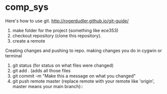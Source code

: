 # comp_sys
Here's how to use git.
http://rogerdudler.github.io/git-guide/

1. make folder for the project (something like ece353)
2. checkout repository (clone this repository).
3. create a remote

Creating changes and pushing to repo.
making changes you do in cygwin or terminal
   1. git status (for status on what files were changed)
   2. git add . (adds all those files
   3. git commit -m "Make this a message on what you changed"
   4. git push remote master (replace remote with your remote like 'origin', master means your main branch)::
